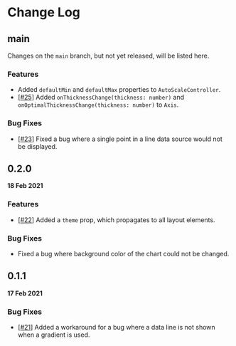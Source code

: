 # Change Log

## main

Changes on the `main` branch, but not yet released, will be listed here.

### Features

-   Added `defaultMin` and `defaultMax` properties to `AutoScaleController`.
-   [[#25](https://github.com/diatche/LibreChart/pull/25)] Added `onThicknessChange(thickness: number)` and `onOptimalThicknessChange(thickness: number)` to `Axis`.

### Bug Fixes

-   [[#23](https://github.com/diatche/LibreChart/pull/23)] Fixed a bug where a single point in a line data source would not be displayed.

## 0.2.0

**18 Feb 2021**

### Features

-   [[#22](https://github.com/diatche/LibreChart/pull/22)] Added a `theme` prop, which propagates to all layout elements.

### Bug Fixes

-   Fixed a bug where background color of the chart could not be changed.

## 0.1.1

**17 Feb 2021**

### Bug Fixes

-   [[#21](https://github.com/diatche/LibreChart/issues/21)] Added a workaround for a bug where a data line is not shown when a gradient is used.
